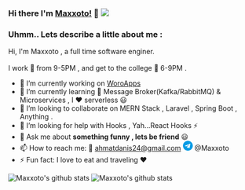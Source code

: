 ### Hi there  I'm [Maxxoto!](https://maxxoto.github.io)  👋 ![](https://visitor-badge.glitch.me/badge?page_id=maxxoto.maxxoto)

### Uhmm.. Lets describe a little about me :
  Hi, I'm Maxxoto , a full time software enginer.<br><br>
  I work :briefcase: from 9-5PM , and get to the college :book: 6-9PM . 
  
- 🔭 I’m currently working on [WoroApps](https://github.com/users/Maxxoto/projects/2)
- 🌱 I’m currently learning :email: Message Broker(Kafka/RabbitMQ) & Microservices , I :heart: serverless :smiley:
- 👯 I’m looking to collaborate on MERN Stack , Laravel , Spring Boot , Anything .
- 🤔 I’m looking for help with Hooks , Yah...React Hooks  :zap:
- 💬 Ask me about **something funny , lets be friend** :smiley:
- 📫 How to reach me: :email: ahmatdanis24@gmail.com  <img src='https://raw.githubusercontent.com/Maxxoto/Maxxoto/master/telegram.svg' height='20'> @Maxxoto
- ⚡ Fun fact: I love to eat and traveling :heart:


![Maxxoto's github stats](https://github-readme-stats.vercel.app/api/top-langs/?username=maxxoto&layout=compact&hide_border=true)
![Maxxoto's github stats](https://github-readme-stats.vercel.app/api?username=Maxxoto&show_icons=true&hide_border=true)
